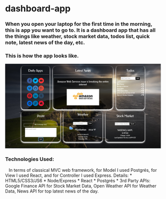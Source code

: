 # dashboard-app

### When you open your laptop for the first time in the morning, this is app you want to go to. It is a dashboard app that has all the things like weather, stock market data, todos list, quick note, latest news of the day, etc. 

### This is how the app looks like.
 ![Screenshot of the App](./screenShot.png)

### Technologies Used:
    In terms of classical MVC web framework, for Model I used Postgrés, for View I used React, and for Controller I used Express.
    Details:
    * HTML5/CSS3/JS6
    * Node/Express
    * React
    * Postgrés
    * 3rd Party APIs: Google Finance API for Stock Market Data, Open Weather API for Weather Data, News API for top latest news of the day. 
    

